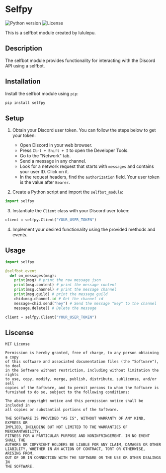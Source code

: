 # Selfpy

![Python version](https://img.shields.io/badge/Python-3.11%2B-blue)
![License](https://img.shields.io/badge/license-MIT-green)

This is a selfbot module created by lululepu.

## Description

The selfbot module provides functionality for interacting with the Discord API using a selfbot.

## Installation

Install the selfbot module using `pip`:

```python
pip install selfpy
```

## Setup

1. Obtain your Discord user token. You can follow the steps below to get your token:
   - Open Discord in your web browser.
   - Press `Ctrl + Shift + I` to open the Developer Tools.
   - Go to the "Network" tab.
   - Send a message in any channel.
   - Look for a network request that starts with `messages` and contains your user ID. Click on it.
   - In the request headers, find the `authorization` field. Your user token is the value after `Bearer`.

2. Create a Python script and import the `selfbot_module`:
```python
import selfpy
```
3. Instantiate the `Client` class with your Discord user token:

```python
client = selfpy.Client("YOUR_USER_TOKEN")
```

4. Implement your desired functionality using the provided methods and events.

## Usage

```python
import selfpy

@selfbot.event
  def on_messages(msg):
    print(msg) # print the raw message json
    print(msg.content) # print the message content
    print(msg.channel) # print the message channel
    print(msg.guild) # print the message guild
    chid=msg.channel.id # Get the channel id
    message=chid.send("hey") # Send the message "key" to the channel
    message.delete() # Delete the message

client = selfpy.Client("YOUR_USER_TOKEN")
```

## Liscense

```
MIT License

Permission is hereby granted, free of charge, to any person obtaining a copy
of this software and associated documentation files (the "Software"), to deal
in the Software without restriction, including without limitation the rights
to use, copy, modify, merge, publish, distribute, sublicense, and/or sell
copies of the Software, and to permit persons to whom the Software is
furnished to do so, subject to the following conditions:

The above copyright notice and this permission notice shall be included in
all copies or substantial portions of the Software.

THE SOFTWARE IS PROVIDED "AS IS", WITHOUT WARRANTY OF ANY KIND, EXPRESS OR
IMPLIED, INCLUDING BUT NOT LIMITED TO THE WARRANTIES OF MERCHANTABILITY,
FITNESS FOR A PARTICULAR PURPOSE AND NONINFRINGEMENT. IN NO EVENT SHALL THE
AUTHORS OR COPYRIGHT HOLDERS BE LIABLE FOR ANY CLAIM, DAMAGES OR OTHER
LIABILITY, WHETHER IN AN ACTION OF CONTRACT, TORT OR OTHERWISE, ARISING FROM,
OUT OF OR IN CONNECTION WITH THE SOFTWARE OR THE USE OR OTHER DEALINGS IN
THE SOFTWARE.
```
